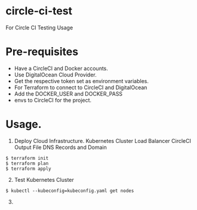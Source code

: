 # circle-ci-test
For Circle CI Testing Usage

# Pre-requisites
- Have a CircleCI and Docker accounts.
- Use DigitalOcean Cloud Provider.
- Get the respective token set as environment variables.
- For Terraform to connect to CircleCI and DigitalOcean
- Add the DOCKER_USER and DOCKER_PASS 
- envs to CircleCI for the project.

# Usage.

1. Deploy Cloud Infrastructure.
Kubernetes Cluster
Load Balancer
CircleCI
Output File
DNS Records and Domain

```
$ terraform init
$ terraform plan
$ terraform apply
```

2. Test Kubernetes Cluster

```
$ kubectl --kubeconfig=kubeconfig.yaml get nodes
```

3. 